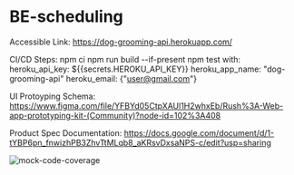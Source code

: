 # BE-scheduling

Accessible Link:
https://dog-grooming-api.herokuapp.com/

CI/CD Steps:
npm ci
npm run build --if-present
npm test
with:
          heroku_api_key: ${{secrets.HEROKU_API_KEY}}
          heroku_app_name: "dog-grooming-api"
          heroku_email: {"user@gmail.com"}

 UI Protoyping Schema:
https://www.figma.com/file/YFBYd05CtpXAUl1H2whxEb/Rush%3A-Web-app-prototyping-kit-(Community)?node-id=102%3A408

Product Spec Documentation:
https://docs.google.com/document/d/1-tYBP6pn_fnwizhPB3ZhvTtMLqb8_aKRsvDxsaNPS-c/edit?usp=sharing


![mock-code-coverage](https://user-images.githubusercontent.com/74291980/162647492-b4ae9cc9-0118-4f10-8c76-60d5583747f1.PNG)
